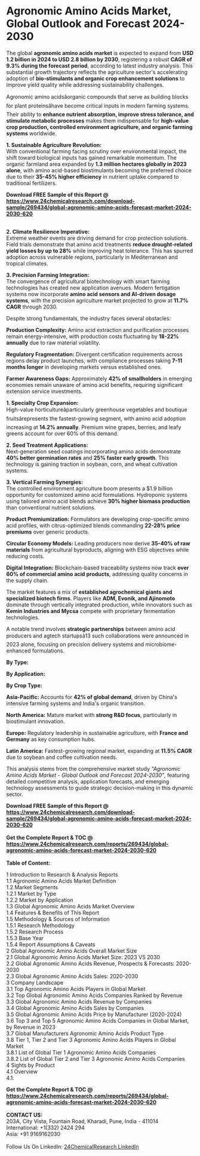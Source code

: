 <h1>Agronomic Amino Acids Market, Global Outlook and Forecast 2024-2030</h1><p>The global <strong>agronomic amino acids market</strong> is expected to expand from <strong>USD 1.2 billion in 2024 to USD 2.8 billion by 2030</strong>, registering a robust <strong>CAGR of 9.3% during the forecast period</strong>, according to latest industry analysis. This substantial growth trajectory reflects the agriculture sector's accelerating adoption of <strong>bio-stimulants and organic crop enhancement solutions</strong> to improve yield quality while addressing sustainability challenges.</p><p>Agronomic amino acidsâorganic compounds that serve as building blocks for plant proteinsâhave become critical inputs in modern farming systems. Their ability to <strong>enhance nutrient absorption, improve stress tolerance, and stimulate metabolic processes</strong> makes them indispensable for <strong>high-value crop production, controlled environment agriculture, and organic farming systems</strong> worldwide.</p><p><strong>1. Sustainable Agriculture Revolution:</strong><br>
With conventional farming facing scrutiny over environmental impact, the shift toward biological inputs has gained remarkable momentum. The organic farmland area expanded by <strong>1.3 million hectares globally in 2023 alone</strong>, with amino acid-based biostimulants becoming the preferred choice due to their <strong>35-45% higher efficiency</strong> in nutrient uptake compared to traditional fertilizers.</p><div><b>Download FREE Sample of this Report @ 
            <a href="https://www.24chemicalresearch.com/download-sample/269434/global-agronomic-amino-acids-forecast-market-2024-2030-620">
            https://www.24chemicalresearch.com/download-sample/269434/global-agronomic-amino-acids-forecast-market-2024-2030-620</a></b></div><br><p><strong>2. Climate Resilience Imperative:</strong><br>
Extreme weather events are driving demand for crop protection solutions. Field trials demonstrate that amino acid treatments <strong>reduce drought-related yield losses by up to 28%</strong> while improving heat tolerance. This has spurred adoption across vulnerable regions, particularly in Mediterranean and tropical climates.</p><p><strong>3. Precision Farming Integration:</strong><br>
The convergence of agricultural biotechnology with smart farming technologies has created new application avenues. Modern fertigation systems now incorporate <strong>amino acid sensors and AI-driven dosage systems</strong>, with the precision agriculture market projected to grow at <strong>11.7% CAGR</strong> through 2030.</p><p>Despite strong fundamentals, the industry faces several obstacles:</p><p><strong>Production Complexity:</strong> Amino acid extraction and purification processes remain energy-intensive, with production costs fluctuating by <strong>18-22% annually</strong> due to raw material volatility.</p><p><strong>Regulatory Fragmentation:</strong> Divergent certification requirements across regions delay product launches, with compliance processes taking <strong>7-11 months longer</strong> in developing markets versus established ones.</p><p><strong>Farmer Awareness Gaps:</strong> Approximately <strong>42% of smallholders</strong> in emerging economies remain unaware of amino acid benefits, requiring significant extension service investments.</p><p><strong>1. Specialty Crop Expansion:</strong><br>
High-value horticultureâparticularly greenhouse vegetables and boutique fruitsârepresents the fastest-growing segment, with amino acid adoption increasing at <strong>14.2% annually</strong>. Premium wine grapes, berries, and leafy greens account for over 60% of this demand.</p><p><strong>2. Seed Treatment Applications:</strong><br>
Next-generation seed coatings incorporating amino acids demonstrate <strong>40% better germination rates</strong> and <strong>25% faster early growth</strong>. This technology is gaining traction in soybean, corn, and wheat cultivation systems.</p><p><strong>3. Vertical Farming Synergies:</strong><br>
The controlled environment agriculture boom presents a $1.9 billion opportunity for customized amino acid formulations. Hydroponic systems using tailored amino acid blends achieve <strong>30% higher biomass production</strong> than conventional nutrient solutions.</p><p><strong>Product Premiumization:</strong> Formulators are developing crop-specific amino acid profiles, with citrus-optimized blends commanding <strong>22-28% price premiums</strong> over generic products.</p><p><strong>Circular Economy Models:</strong> Leading producers now derive <strong>35-40% of raw materials</strong> from agricultural byproducts, aligning with ESG objectives while reducing costs.</p><p><strong>Digital Integration:</strong> Blockchain-based traceability systems now track <strong>over 60% of commercial amino acid products</strong>, addressing quality concerns in the supply chain.</p><p>The market features a mix of <strong>established agrochemical giants and specialized biotech firms</strong>. Players like <strong>ADM, Evonik, and Ajinomoto</strong> dominate through vertically integrated production, while innovators such as <strong>Kemin Industries and Mycsa</strong> compete with proprietary fermentation technologies.</p><p>A notable trend involves <strong>strategic partnerships</strong> between amino acid producers and agtech startupsâ13 such collaborations were announced in 2023 alone, focusing on precision delivery systems and microbiome-enhanced formulations.</p><p><strong>By Type:</strong></p><p><strong>By Application:</strong></p><p><strong>By Crop Type:</strong></p><p><strong>Asia-Pacific:</strong> Accounts for <strong>42% of global demand</strong>, driven by China's intensive farming systems and India's organic transition.</p><p><strong>North America:</strong> Mature market with <strong>strong R&amp;D focus</strong>, particularly in biostimulant innovation.</p><p><strong>Europe:</strong> Regulatory leadership in sustainable agriculture, with <strong>France and Germany</strong> as key consumption hubs.</p><p><strong>Latin America:</strong> Fastest-growing regional market, expanding at <strong>11.5% CAGR</strong> due to soybean and coffee cultivation needs.</p><p>This analysis stems from the comprehensive market study <em>"Agronomic Amino Acids Market - Global Outlook and Forecast 2024-2030"</em>, featuring detailed competitive analysis, application forecasts, and emerging technology assessments to guide strategic decision-making in this dynamic sector.</p><div><b>Download FREE Sample of this Report @ 
            <a href="https://www.24chemicalresearch.com/download-sample/269434/global-agronomic-amino-acids-forecast-market-2024-2030-620">
            https://www.24chemicalresearch.com/download-sample/269434/global-agronomic-amino-acids-forecast-market-2024-2030-620</a></b></div><br><div><b>Get the Complete Report & TOC @ 
            <a href="https://www.24chemicalresearch.com/reports/269434/global-agronomic-amino-acids-forecast-market-2024-2030-620">
            https://www.24chemicalresearch.com/reports/269434/global-agronomic-amino-acids-forecast-market-2024-2030-620</a></b></div><br>
            <b>Table of Content:</b><p>1 Introduction to Research & Analysis Reports<br />
    1.1 Agronomic Amino Acids Market Definition<br />
    1.2 Market Segments<br />
        1.2.1 Market by Type<br />
        1.2.2 Market by Application<br />
    1.3 Global Agronomic Amino Acids Market Overview<br />
    1.4 Features & Benefits of This Report<br />
    1.5 Methodology & Sources of Information<br />
        1.5.1 Research Methodology<br />
        1.5.2 Research Process<br />
        1.5.3 Base Year<br />
        1.5.4 Report Assumptions & Caveats<br />
2 Global Agronomic Amino Acids Overall Market Size<br />
    2.1 Global Agronomic Amino Acids Market Size: 2023 VS 2030<br />
    2.2 Global Agronomic Amino Acids Revenue, Prospects & Forecasts: 2020-2030<br />
    2.3 Global Agronomic Amino Acids Sales: 2020-2030<br />
3 Company Landscape<br />
    3.1 Top Agronomic Amino Acids Players in Global Market<br />
    3.2 Top Global Agronomic Amino Acids Companies Ranked by Revenue<br />
    3.3 Global Agronomic Amino Acids Revenue by Companies<br />
    3.4 Global Agronomic Amino Acids Sales by Companies<br />
    3.5 Global Agronomic Amino Acids Price by Manufacturer (2020-2024)<br />
    3.6 Top 3 and Top 5 Agronomic Amino Acids Companies in Global Market, by Revenue in 2023<br />
    3.7 Global Manufacturers Agronomic Amino Acids Product Type<br />
    3.8 Tier 1, Tier 2 and Tier 3 Agronomic Amino Acids Players in Global Market<br />
        3.8.1 List of Global Tier 1 Agronomic Amino Acids Companies<br />
        3.8.2 List of Global Tier 2 and Tier 3 Agronomic Amino Acids Companies<br />
4 Sights by Product<br />
    4.1 Overview<br />
        4.1.</p><div><b>Get the Complete Report & TOC @ 
            <a href="https://www.24chemicalresearch.com/reports/269434/global-agronomic-amino-acids-forecast-market-2024-2030-620">
            https://www.24chemicalresearch.com/reports/269434/global-agronomic-amino-acids-forecast-market-2024-2030-620</a></b></div><br><b>CONTACT US:</b><br>
            203A, City Vista, Fountain Road, Kharadi, Pune, India - 411014<br>
            International: +1(332) 2424 294<br>
            Asia: +91 9169162030 <br><br>
            Follow Us On LinkedIn: <a href="https://www.linkedin.com/company/24chemicalresearch/">24ChemicalResearch LinkedIn</a>